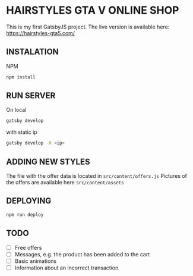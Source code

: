 # HAIRSTYLES GTA V ONLINE SHOP

This is my first GatsbyJS project.
The live version is available here: https://hairstyles-gta5.com/

## INSTALATION

NPM

```bash
npm install
```

## RUN SERVER

On local

```bash
gatsby develop
```

with static ip

```bash
gatsby develop -H <ip>
```

## ADDING NEW STYLES

The file with the offer data is located in `src/content/offers.js`
Pictures of the offers are available here `src/content/assets`

## DEPLOYING

```bash
npm run deploy
```

## TODO

- [ ] Free offers
- [ ] Messages, e.g. the product has been added to the cart
- [ ] Basic animations
- [ ] Information about an incorrect transaction
